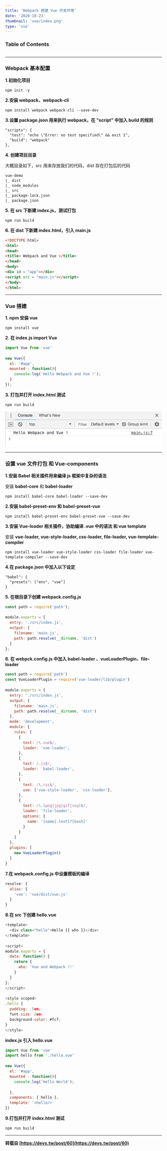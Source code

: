 ```yaml
---
title: 'Webpack 搭建 Vue 开发环境'
date: '2020-10-23'
thumbnail: 'vue/index.png'
type: 'vue'
---
```

### Table of Contents
```toc
```
---
### Webpack 基本配置
**1.初始化项目**
```
npm init -y
```

**2.安装 webpack、webpack-cli**
```
npm install webpack webpack-cli --save-dev
```

**3.设置 package.json 用来执行 webpack，在 "script" 中加入 build 的规则**
```
"scripts": {
  "test": "echo \"Error: no test specified\" && exit 1",
  "build": "webpack"
},
```

**4. 创建项目目录**

大概目录如下，src 用来存放我们的代码，dist 存在打包后的代码
```
vue-demo
|_ dist
|_ node_modules
|_ src
|_ package-lock.json
|_ package.json
```

**5. 在 src 下新建 index.js，测试打包**
```
npm run build
```
**6. 在 dist 下新建 index.html，引入 main.js**
```html
<!DOCTYPE html>
<html>
<head>
<title> Webpack and Vue </title>
</head>
<body>
<div id = "app"></div>
<script src = "main.js"></script>
</body>
</html>
```
---
### Vue 搭建

**1. npm 安装 vue**
```
npm install vue
```

**2. 在 index.js import Vue**
```js
import Vue from 'vue'

new Vue({
  el: '#app',
  mounted : function(){
    console.log('Hello Webpack and Vue !');  
  }
});
```

**3. 打包并打开 index.html 测试**
```
npm run build
```

![pic_1](/blogs/vue/vue_1_pic_1.jpg#pic_center)

---
### 设置 vue 文件打包 和 Vue-components

**1.安装 Babel 相关插件用来编译 js 框架中复杂的语法**

安装 **babel-core** 和 **babel-loader**

```
npm install babel-core babel-loader --save-dev
```

**2.安装 babel-preset-env 和 babel-preset-vue**
```
npm install babel-preset-env babel-preset-vue --save-dev
```

**3.安装 Vue-loader 相关插件，协助编译 .vue 中的语法 和 vue template**

安装 **vue-loader, vue-style-loader, css-loader, file-loader, vue-template-compiler**

```
npm install vue-loader vue-style-loader css-loader file-loader vue-template-compiler --save-dev
```

**4.在 package.json 中加入以下设定**
```
"babel": {
  "presets": ["env", "vue"]
}
```

**5. 在根目录下创建 webpack.config.js**
```js
const path = require('path');

module.exports = {
  entry: './src/index.js',
  output: {
    filename: 'main.js',
    path: path.resolve(__dirname, 'dist')
  }
};
```

**6. 在 webpck.config.js 中加入 babel-loader 、vueLoaderPlugin、file-loader**
```js
const path = require('path')
const VueLoaderPlugin = require('vue-loader/lib/plugin')

module.exports = {
  entry: './src/index.js',
  output: {
    filename: 'main.js',
    path: path.resolve(__dirname, 'dist')
  },
  mode: 'development',
  module: {
    rules: [
      {
        test: /\.vue$/,
        loader: 'vue-loader',
      },
      {
        test: /.js$/,
        loader: 'babel-loader',
      },
      {
        test: /\.css$/,
        use: ['vue-style-loader', 'css-loader'],
      },
      {
        test: /\.(png|jpg|gif|svg)$/,
        loader: 'file-loader',
        options: {
          name: '[name].[ext]?[hash]'
        }
      }
    ]
  },
  plugins: [
    new VueLoaderPlugin()
  ]
}
```

**7.在 webpack.config.js 中设置模板的编译**
```js
resolve: { 
  alias: { 
    'vue': 'vue/dist/vue.js' 
  } 
}
```

**8.在 src 下创建 hello.vue**
```js
<template>
  <div class="hello">Hello {{ who }}</div>
</template>

<script>
module.exports = {
  data: function() {
    return {
      who: 'Vue and Webpack !!'
    }
  }
};
</script>

<style scoped>
.hello {
  padding: .5em;
  font-size: 2em;
  background-color: #fcf;
}
</style>
```

**index.js 引入 hello.vue**
```js
import Vue from 'vue'
import hello from './hello.vue'

new Vue({
  el: '#app',
  mounted : function(){
    console.log('Hello World');

  },
  components: { hello },
  template: '<hello/>'
})
```

**9.打包并打开 index.html 测试**
```js
npm run build
```

---
**转载自 [https://devs.tw/post/60](https://devs.tw/post/60)**